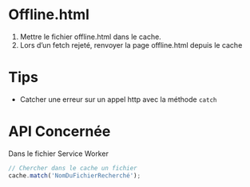 # Offline.html

1. Mettre le fichier offline.html dans le cache.
2. Lors d’un fetch rejeté, renvoyer la page offline.html depuis le cache

# Tips

- Catcher une erreur sur un appel http avec la méthode `catch`

# API Concernée

Dans le fichier Service Worker

```javascript
// Chercher dans le cache un fichier
cache.match('NomDuFichierRecherché');
```
